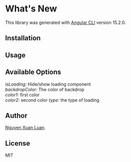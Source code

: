 # What's New

This library was generated with [Angular CLI](https://github.com/angular/angular-cli) version 15.2.0.

## Installation



## Usage



## Available Options

 *isLoading:* Hide/show loading component\
 *backdropColor:* The color of backdrop\
 *color1:* first color\
 *color2:* second color
 *type:* the type of loading

## Author

 [Nguyen Xuan Luan](https://github.com/XuanLuanDev).

## License

MIT
